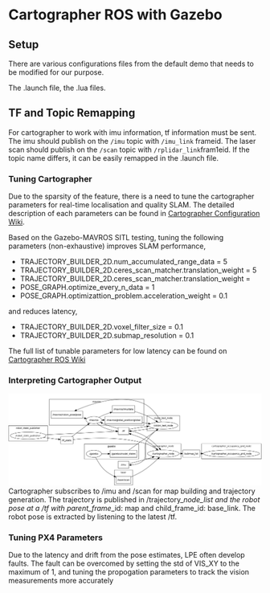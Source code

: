 # Cartographer ROS with Gazebo

## Setup

There are various configurations files from the default demo that needs to be modified for our purpose.

The .launch file, the .lua files.

## TF and Topic Remapping

For cartographer to work with imu information, tf information must be sent. The imu should publish on the `/imu` topic with `/imu_link` frameid. The laser scan should publish on the `/scan` topic with `/rplidar_link`fram1eid. If the topic name differs, it can be easily remapped in the .launch file.

### Tuning Cartographer

Due to the sparsity of the feature, there is a need to tune the cartographer parameters for real-time localisation and quality SLAM. The detailed description of each parameters can be found in [Cartographer Configuration Wiki](http://google-cartographer.readthedocs.io/en/latest/configuration.html).

Based on the Gazebo-MAVROS SITL testing, tuning the following parameters \(non-exhaustive\) improves SLAM performance,

* TRAJECTORY\_BUILDER\_2D.num\_accumulated\_range\_data = 5
* TRAJECTORY\_BUILDER\_2D.ceres\_scan\_matcher.translation\_weight = 5
* TRAJECTORY\_BUILDER\_2D.ceres\_scan\_matcher.translation\_weight = 
* POSE\_GRAPH.optimize\_every\_n\_data = 1
* POSE\_GRAPH.optimizattion\_problem.acceleration\_weight = 0.1 

and reduces latency,

* TRAJECTORY\_BUILDER\_2D.voxel\_filter\_size = 0.1
* TRAJECTORY\_BUILDER\_2D.submap\_resolution = 0.1

The full list of tunable parameters for low latency can be found on [Cartographer ROS Wiki](http://google-cartographer-ros.readthedocs.io/en/latest/tuning.html#low-latency)

### Interpreting Cartographer Output

![](/assets/gazebo-cartographer-px4-rqt.png)Cartographer subscribes to /imu and /scan for map building and trajectory generation. The trajectory is published in /trajectory\__node\_list and the robot pose at a /tf with parent\_frame_\_id: map and child\_frame\_id: base\_link. The robot pose is extracted by listening to the latest /tf.

### Tuning PX4 Parameters

Due to the latency and drift from the pose estimates, LPE often develop faults. The fault can be overcomed by setting the std of VIS\_XY to the maximum of 1, and tuning the propogation parameters to track the vision measurements more accurately


